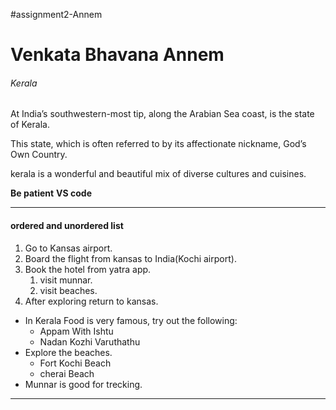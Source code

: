 #assignment2-Annem
# Venkata Bhavana Annem #
###### Kerala #######

At India’s southwestern-most tip, along the Arabian Sea coast, is the state of Kerala. 

This state, which is often referred to by its affectionate nickname, God’s Own Country.

kerala is a wonderful and beautiful mix of diverse cultures and cuisines. 

**Be patient**
**VS code**

<hr/>

#### **ordered and unordered list** ####

1. Go to Kansas airport.
2. Board the flight from kansas to India(Kochi airport).
3. Book the hotel from yatra app.
     1. visit munnar.
     2. visit beaches.
4. After exploring return to kansas.

* In Kerala Food is very famous, try out the following:
    * Appam With Ishtu 
    * Nadan Kozhi Varuthathu
* Explore the beaches.
    * Fort Kochi Beach
    * cherai Beach
* Munnar is good for trecking.

<hr/>